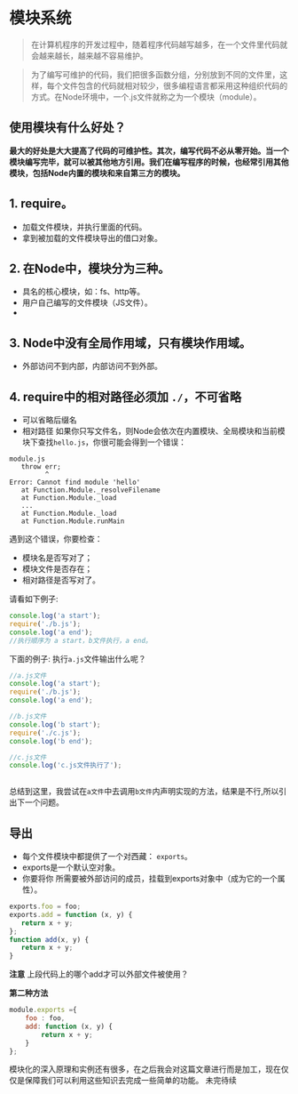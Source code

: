 # 模块系统

> 在计算机程序的开发过程中，随着程序代码越写越多，在一个文件里代码就会越来越长，越来越不容易维护。

> 为了编写可维护的代码，我们把很多函数分组，分别放到不同的文件里，这样，每个文件包含的代码就相对较少，很多编程语言都采用这种组织代码的方式。在Node环境中，一个.js文件就称之为一个模块（module）。

## 使用模块有什么好处？

**最大的好处是大大提高了代码的可维护性。其次，编写代码不必从零开始。当一个模块编写完毕，就可以被其他地方引用。我们在编写程序的时候，也经常引用其他模块，包括Node内置的模块和来自第三方的模块。**


## 1. require。
 * 加载文件模块，并执行里面的代码。
 * 拿到被加载的文件模块导出的借口对象。
## 2. 在Node中，模块分为三种。
 * 具名的核心模块，如：fs、http等。
 * 用户自己编写的文件模块（JS文件）。
 * 
## 3. Node中没有全局作用域，只有模块作用域。
 * 外部访问不到内部，内部访问不到外部。

## 4. require中的相对路径必须加 `./`，不可省略
 * 可以省略后缀名
 * 相对路径
 如果你只写文件名，则Node会依次在内置模块、全局模块和当前模块下查找`hello.js`，你很可能会得到一个错误：
 ```
 module.js
    throw err;
          ^
Error: Cannot find module 'hello'
    at Function.Module._resolveFilename
    at Function.Module._load
    ...
    at Function.Module._load
    at Function.Module.runMain
```
遇到这个错误，你要检查：

 - 模块名是否写对了；
 - 模块文件是否存在；
 - 相对路径是否写对了。
 
请看如下例子:
```js
console.log('a start');
require('./b.js');
console.log('a end');
//执行顺序为 a start，b文件执行，a end。
```

下面的例子: 执行`a.js`文件输出什么呢？
```js
//a.js文件
console.log('a start');
require('./b.js');
console.log('a end');

//b.js文件
console.log('b start');
require('./c.js');
console.log('b end');

//c.js文件
console.log('c.js文件执行了');
```
<img src="https://raw.githubusercontent.com/webbj97/summary/master/Images/NodeImg/4-1.jpg" alt="">

总结到这里，我尝试在`a文件`中去调用`b文件`内声明实现的方法，结果是不行,所以引出下一个问题。

## 导出
 * 每个文件模块中都提供了一个对西藏： `exports`。
 * exports是一个默认空对象。 
 * 你要将你 所需要被外部访问的成员，挂载到exports对象中（成为它的一个属性）。
 ```js
exports.foo = foo;
exports.add = function (x, y) {
    return x + y;
};
function add(x, y) {
    return x + y;
}
 ```
 **注意** 上段代码上的哪个add才可以外部文件被使用？
  
 **第二种方法**

```js
module.exports ={
    foo : foo,
    add: function (x, y) {
        return x + y;
    }
};
```

模块化的深入原理和实例还有很多，在之后我会对这篇文章进行而是加工，现在仅仅是保障我们可以利用这些知识去完成一些简单的功能。
未完待续


